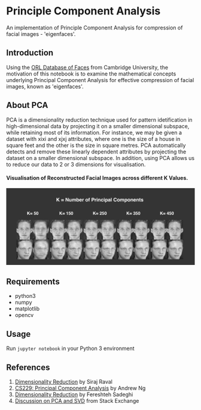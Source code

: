 # Principle Component Analysis
An implementation of Principle Component Analysis for compression of facial images - 'eigenfaces'.

## Introduction
Using the [ORL Database of Faces](http://www.cl.cam.ac.uk/research/dtg/attarchive/facedatabase.html) from Cambridge University, the motivation of this notebook is to examine the mathematical concepts underlying Principal Component Analysis for effective compression of facial images, known as 'eigenfaces'.

## About PCA
PCA is a dimensionality reduction technique used for pattern idetification in high-dimensional data by projecting it on a smaller dimensional subspace, while retaining most of its information. For instance, we may be given a dataset with  xixi  and  xjxj  attributes, where one is the size of a house in square feet and the other is the size in square metres. PCA automatically detects and remove these linearly dependent attributes by projecting the dataset on a smaller dimensional subspace. In addition, using PCA allows us to reduce our data to 2 or 3 dimensions for visualisation.

#### Visualisation of Reconstructed Facial Images across different K Values.
![results](images/results.png)

## Requirements
* python3
* numpy
* matplotlib
* opencv

## Usage
Run `jupyter notebook` in your Python 3 environment

## References
1. [Dimensionality Reduction](https://github.com/llSourcell/Dimensionality_Reduction) by Siraj Raval
2. [CS229: Principal Component Analysis](http://cs229.stanford.edu/notes/cs229-notes10.pdf) by Andrew Ng
3. [Dimensionality Reduction](https://www.google.com.sg/url?sa=t&rct=j&q=&esrc=s&source=web&cd=2&cad=rja&uact=8&sqi=2&ved=0ahUKEwi91O-cxJbVAhXKfrwKHcMhDjsQFggqMAE&url=https%3A%2F%2Fcourses.cs.washington.edu%2Fcourses%2Fcsep546%2F16sp%2Fslides%2FPCA_csep546.pdf&usg=AFQjCNHBTWpCQA7w_4Lbq3lutbSrsFjHdw) by Fereshteh Sadeghi
4. [Discussion on PCA and SVD](https://stats.stackexchange.com/questions/134282/relationship-between-svd-and-pca-how-to-use-svd-to-perform-pca) from Stack Exchange
